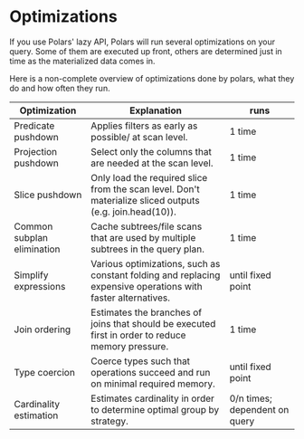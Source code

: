 # Optimizations

If you use Polars' lazy API, Polars will run several optimizations on your query. Some of them are
executed up front, others are determined just in time as the materialized data comes in.

Here is a non-complete overview of optimizations done by polars, what they do and how often they
run.

| Optimization               | Explanation                                                                                                  | runs                          |
| -------------------------- | ------------------------------------------------------------------------------------------------------------ | ----------------------------- |
| Predicate pushdown         | Applies filters as early as possible/ at scan level.                                                         | 1 time                        |
| Projection pushdown        | Select only the columns that are needed at the scan level.                                                   | 1 time                        |
| Slice pushdown             | Only load the required slice from the scan level. Don't materialize sliced outputs (e.g. join.head(10)).     | 1 time                        |
| Common subplan elimination | Cache subtrees/file scans that are used by multiple subtrees in the query plan.                              | 1 time                        |
| Simplify expressions       | Various optimizations, such as constant folding and replacing expensive operations with faster alternatives. | until fixed point             |
| Join ordering              | Estimates the branches of joins that should be executed first in order to reduce memory pressure.            | 1 time                        |
| Type coercion              | Coerce types such that operations succeed and run on minimal required memory.                                | until fixed point             |
| Cardinality estimation     | Estimates cardinality in order to determine optimal group by strategy.                                       | 0/n times; dependent on query |
